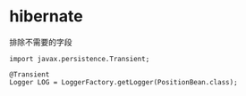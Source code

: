 # hibernate

排除不需要的字段

	import javax.persistence.Transient;

	@Transient
	Logger LOG = LoggerFactory.getLogger(PositionBean.class);

